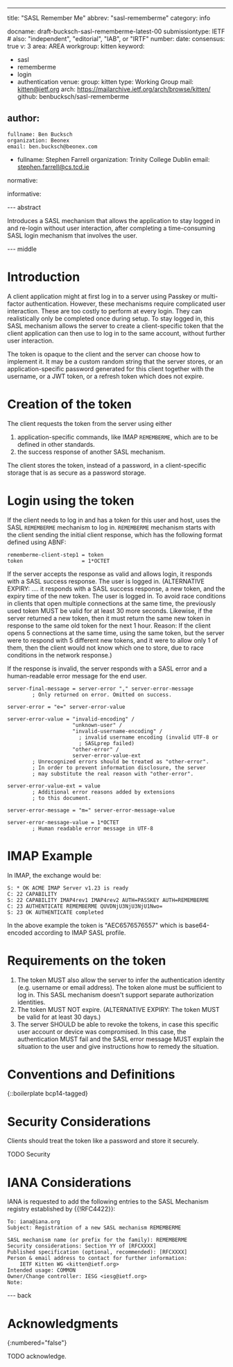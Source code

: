 ---
title: "SASL Remember Me"
abbrev: "sasl-rememberme"
category: info

docname: draft-bucksch-sasl-rememberme-latest-00
submissiontype: IETF  # also: "independent", "editorial", "IAB", or "IRTF"
number:
date:
consensus: true
v: 3
area: AREA
workgroup: kitten
keyword:
 - sasl
 - rememberme
 - login
 - authentication
venue:
  group: kitten
  type: Working Group
  mail: kitten@ietf.org
  arch: https://mailarchive.ietf.org/arch/browse/kitten/
  github: benbucksch/sasl-rememberme

author:
 -
    fullname: Ben Bucksch
    organization: Beonex
    email: ben.bucksch@beonex.com
 -
    fullname: Stephen Farrell
    organization: Trinity College Dublin
    email: stephen.farrell@cs.tcd.ie

normative:

informative:


--- abstract

Introduces a SASL mechanism that allows the application to stay
logged in and re-login without user interaction, after completing a
time-consuming SASL login mechanism that involves the user.

--- middle

# Introduction

A client application might at first log in to a server using
Passkey or multi-factor authentication. However, these mechanisms
require complicated user interaction. These are too costly to
perform at every login. They can realistically only be
completed once during setup. To stay logged in, this SASL
mechanism allows the server to create a client-specific token that
the client application can then use to log in to the same account,
without further user interaction.

The token is opaque to the client and the server can choose how to
implement it. It may be a custom random string that the server
stores, or an application-specific password generated for this
client together with the username, or a JWT token, or a
refresh token which does not expire.

# Creation of the token

The client requests the token from the server using either
1. application-specific commands, like IMAP `REMEMBERME`,
which are to be defined in other standards.
2. the success response of another SASL mechanism.

The client stores the token, instead of a password,
in a client-specific storage that is as secure as a password
storage.

# Login using the token

If the client needs to log in and has a token for this user and host, uses
the SASL `REMEMBERME` mechanism to log in.  `REMEMBERME` mechanism starts
with the client sending the initial client response, which has the following
format defined using ABNF:

~~~~ abnf
rememberme-client-step1 = token
token                   = 1*OCTET
~~~~

If the server accepts the response as valid and allows login, it responds with
a SASL success response. The user is logged in.  (ALTERNATIVE EXPIRY: ....  it
responds with a SASL success response, a new token, and the expiry time of the
new token. The user is logged in.  To avoid race conditions in clients that
open multiple connections at the same time, the previously used token MUST be
valid for at least 30 more seconds. Likewise, if the server returned a new
token, then it must return the same new token in response to the same old token
for the next 1 hour.  Reason: If the client opens 5 connections at the same
time, using the same token, but the server were to respond with 5 different new
tokens, and it were to allow only 1 of them, then the client would not know
which one to store, due to race conditions in the network response.)

If the response is invalid, the server responds with a SASL error and a
human-readable error message for the end user.

~~~~ abnf
server-final-message = server-error "," server-error-message
        ; Only returned on error. Omitted on success.

server-error = "e=" server-error-value

server-error-value = "invalid-encoding" /
                     "unknown-user" /
                     "invalid-username-encoding" /
                       ; invalid username encoding (invalid UTF-8 or
                       ; SASLprep failed)
                     "other-error" /
                     server-error-value-ext
        ; Unrecognized errors should be treated as "other-error".
        ; In order to prevent information disclosure, the server
        ; may substitute the real reason with "other-error".

server-error-value-ext = value
        ; Additional error reasons added by extensions
        ; to this document.

server-error-message = "m=" server-error-message-value

server-error-message-value = 1*OCTET
        ; Human readable error message in UTF-8
~~~~

# IMAP Example

In IMAP, the exchange would be:

~~~~
S: * OK ACME IMAP Server v1.23 is ready
C: 22 CAPABILITY
S: 22 CAPABILITY IMAP4rev1 IMAP4rev2 AUTH=PASSKEY AUTH=REMEMBERME
C: 23 AUTHENTICATE REMEMBERME QUVDNjU3NjU3NjU1Nwo=
S: 23 OK AUTHENTICATE completed
~~~~

In the above example the token is "AEC6576576557" which is base64-encoded
according to IMAP SASL profile.

# Requirements on the token

1. The token MUST also allow the server to infer the authentication identity (e.g. username or email address).
The token alone must be sufficient to log in.
This SASL mechanism doesn't support separate authorization identities.
2. The token MUST NOT expire.
(ALTERNATIVE EXPIRY: The token MUST be valid for at least 30 days.)
3. The server SHOULD be able to revoke the tokens,
in case this specific user account or device was compromised.
In this case, the authentication MUST fail and the SASL error message
MUST explain the situation to the user and give instructions
how to remedy the situation.

# Conventions and Definitions

{::boilerplate bcp14-tagged}


# Security Considerations

Clients should treat the token like a password and store it securely.

TODO Security


# IANA Considerations

IANA is requested to add the following entries to the SASL Mechanism registry
established by {{!RFC4422}}:

~~~~
To: iana@iana.org
Subject: Registration of a new SASL mechanism REMEMBERME

SASL mechanism name (or prefix for the family): REMEMBERME
Security considerations: Section YY of [RFCXXXX]
Published specification (optional, recommended): [RFCXXXX]
Person & email address to contact for further information:
    IETF Kitten WG <kitten@ietf.org>
Intended usage: COMMON
Owner/Change controller: IESG <iesg@ietf.org>
Note:
~~~~

--- back

# Acknowledgments
{:numbered="false"}

TODO acknowledge.
